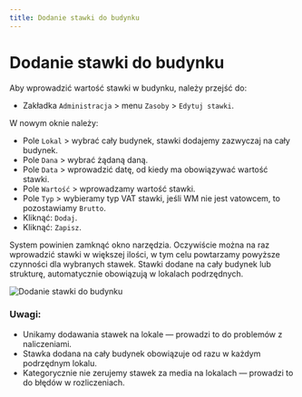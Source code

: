 ```yaml
---
title: Dodanie stawki do budynku
---
```

# Dodanie stawki do budynku

Aby wprowadzić wartość stawki w budynku, należy przejść do:

- Zakładka `Administracja` > menu `Zasoby` > `Edytuj stawki`.

W nowym oknie należy:

- Pole `Lokal` > wybrać cały budynek, stawki dodajemy zazwyczaj na cały budynek.
- Pole `Dana` > wybrać żądaną daną.
- Pole `Data` > wprowadzić datę, od kiedy ma obowiązywać wartość stawki.
- Pole `Wartość` > wprowadzamy wartość stawki.
- Pole `Typ` > wybieramy typ VAT stawki, jeśli WM nie jest vatowcem, to pozostawiamy `Brutto`.
- Kliknąć: `Dodaj`.
- Kliknąć: `Zapisz`.

System powinien zamknąć okno narzędzia. Oczywiście można na raz wprowadzić stawki w większej ilości, w tym celu powtarzamy powyższe czynności dla wybranych stawek. Stawki dodane na cały budynek lub strukturę, automatycznie obowiązują w lokalach podrzędnych.

![Dodanie stawki do budynku](dodaniestawki.gif)

### Uwagi:

- Unikamy dodawania stawek na lokale — prowadzi to do problemów z naliczeniami.
- Stawka dodana na cały budynek obowiązuje od razu w każdym podrzędnym lokalu.
- Kategorycznie nie zerujemy stawek za media na lokalach — prowadzi to do błędów w rozliczeniach.